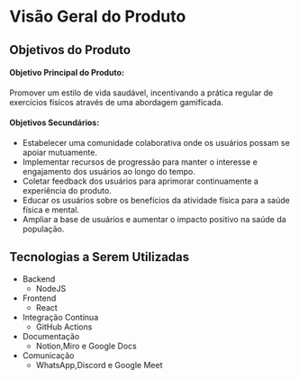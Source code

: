 # Visão Geral do Produto

##  Objetivos do Produto

#### Objetivo Principal do Produto:

Promover um estilo de vida saudável, incentivando a prática regular de exercícios físicos através de uma abordagem gamificada.

#### Objetivos Secundários:
- Estabelecer uma comunidade colaborativa onde os usuários possam se apoiar mutuamente.
- Implementar recursos de progressão para manter o interesse e engajamento dos usuários ao longo do tempo.
- Coletar feedback dos usuários para aprimorar continuamente a experiência do produto.
- Educar os usuários sobre os benefícios da atividade física para a saúde física e mental.
- Ampliar a base de usuários e aumentar o impacto positivo na saúde da população.

## Tecnologias a Serem Utilizadas
- Backend
  - NodeJS
- Frontend
   - React
- Integração Contínua
  - GitHub Actions
- Documentação
  - Notion,Miro e Google Docs
- Comunicação
  - WhatsApp,Discord e Google Meet
